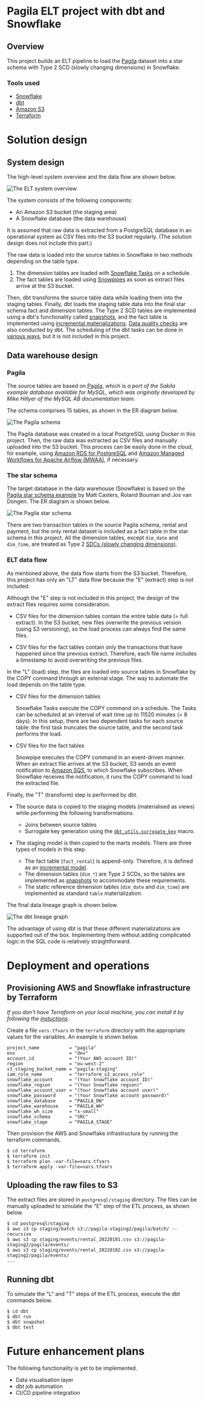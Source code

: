 # Pagila ELT project with dbt and Snowflake

## Overview

This project builds an ELT pipeline to load the [Pagila](https://github.com/devrimgunduz/pagila) dataset into a star schema with Type 2 SCD (slowly changing dimensions) in Snowflake.  

### Tools used

- [Snowflake](https://www.snowflake.com/)
- [dbt](https://www.getdbt.com/)
- [Amazon S3](https://aws.amazon.com/s3/)
- [Terraform](https://www.terraform.io/)


# Solution design

## System design


The high-level system overview and the data flow are shown below.

![The ELT system overview](images/pagila_elt_data_flow.png)

The system consists of the following components:

- An Amazon S3 bucket (the staging area)
- A Snowflake database (the data warehouse)

It is assumed that raw data is extracted from a PostgreSQL database in an operational system as CSV files into the S3 bucket regularly. (The solution design does not include this part.)

The raw data is loaded into the source tables in Snowflake in two methods depending on the table type.

1. The dimension tables are loaded with [Snowflake Tasks](https://docs.snowflake.com/en/user-guide/tasks-intro.html) on a schedule.
2. The fact tables are loaded using [Snowpipes](https://docs.snowflake.com/en/user-guide/data-load-snowpipe-intro.html) as soon as extract files arrive at the S3 bucket.

Then, dbt transforms the source table data while loading them into the staging tables. Finally, dbt loads the staging table data into the final star schema fact and dimension tables. The Type 2 SCD tables are implemented using a dbt's functionality called [snapshots](https://docs.getdbt.com/docs/building-a-dbt-project/snapshots), and the fact table is implemented using [incremental materializations](https://docs.getdbt.com/docs/building-a-dbt-project/building-models/configuring-incremental-models). [Data quality checks](https://docs.getdbt.com/docs/building-a-dbt-project/tests) are also conducted by dbt. The scheduling of the dbt tasks can be done in [various ways](https://docs.getdbt.com/docs/running-a-dbt-project/running-dbt-in-production), but it is not included in this project.

## Data warehouse design

### Pagila 

The source tables are based on [Pagila](https://github.com/devrimgunduz/pagila), which is *a port of the Sakila example database available for MySQL, which was originally developed by Mike Hillyer of the MySQL AB documentation team.* 

The schema comprises 15 tables, as shown in the ER diagram below.

![The Pagila schema](images/pagila_schema.png)

The Pagila database was created in a local PostgreSQL using Docker in this project. Then, the raw data was extracted as CSV files and manually uploaded into the S3 bucket. This process can be easily done in the cloud, for example, using [Amazon RDS for PostgreSQL](https://aws.amazon.com/rds/postgresql/) and [Amazon Managed Workflows for Apache Airflow (MWAA)](https://aws.amazon.com/managed-workflows-for-apache-airflow/), if necessary.


### The star schema

The target database in the data warehouse (Snowflake) is based on the [Pagila star schema example](https://learning.oreilly.com/library/view/pentaho-r-kettle-solutions/9780470635179/ch04.html#sakila) by Matt Casters, Roland Bouman and Jos van Dongen. The ER diagram is shown below.

![The Pagila star schema](images/pagila_star_schema.png)

There are two transaction tables in the source Pagila schema, rental and payment, but the only rental dataset is included as a fact table in the star schema in this project. All the dimension tables, except `dim_date` and `dim_time`, are treated as Type 2 [SDCs (slowly changing dimensions)](https://en.wikipedia.org/wiki/Slowly_changing_dimension).

### ELT data flow

As mentioned above, the data flow starts from the S3 bucket. Therefore, this project has only an "LT" data flow because the "E" (extract) step is not included.

Although the "E" step is not included in this project, the design of the extract files requires some consideration.

   - CSV files for the dimension tables contain the entire table data (= full extract). In the S3 bucket, new files overwrite the previous version (using S3 versioning), so the load process can always find the same files.

   - CSV files for the fact tables contain only the transactions that have happened since the previous extract. Therefore, each file name includes a timestamp to avoid overwriting the previous files.

In the "L" (load) step, the files are loaded into source tables in Snowflake by the COPY command through an external stage. The way to automate the load depends on the table type.

  - CSV files for the dimension tables 

      Snowflake Tasks execute the COPY command on a schedule. The Tasks can be scheduled at an interval of wait time up to 11520 minutes (= 8 days). In this setup, there are two dependent tasks for each source table: the first task truncates the source table, and the second task performs the load.

  - CSV files for the fact tables
      
      Snowpipe executes the COPY command in an event-driven manner. When an extract file arrives at the S3 bucket, S3 sends an event notification to [Amazon SQS](https://aws.amazon.com/sqs/), to which Snowflake subscribes. When Snowflake receives the notification, it runs the COPY command to load the extracted file.

Finally, the "T" (transform) step is performed by dbt.

   - The source data is copied to the staging models (materialised as views) while performing the following transformations.

     - Joins between source tables
     - Surrogate key generation using the [`dbt_utils.surrogate_key`](https://github.com/dbt-labs/dbt-utils#surrogate_key-source) macro.

   - The staging model is then copied to the marts models. There are three types of models in this step.
     
     - The fact table (`fact_rental`) is append-only. Therefore, it is defined as an [incremental model](https://docs.getdbt.com/docs/building-a-dbt-project/building-models/configuring-incremental-models).
     - The dimension tables (`dim_*`) are Type 2 SCDs, so the tables are implemented as [snapshots](https://docs.getdbt.com/docs/building-a-dbt-project/snapshots) to accommodate these requirements.
     - The static reference dimension tables (`dim_date` and `dim_time`) are implemented as standard `table` materialization. 

The final data lineage graph is shown below.

![The dbt lineage graph](images/lineage_graph.png)


The advantage of using dbt is that these different materializations are supported out of the box. Implementing them without adding complicated logic in the SQL code is relatively straightforward.


# Deployment and operations

## Provisioning AWS and Snowflake infrastructure by Terraform

*If you don't have Terraform on your local machine, you can install it by following the [instuctions](https://learn.hashicorp.com/tutorials/terraform/install-cli).*

Create a file `vars.tfvars` in the `terraform` directory with the appropriate values for the variables. An example is shown below.

```
project_name           = "pagila"
env                    = "dev"
account_id             = "(Your AWS account ID)"
region                 = "eu-west-2"
s3_staging_bucket_name = "pagila-staging"
iam_role_name          = "terraform_s3_access_role"
snowflake_account      = "(Your Snowflake account ID)"
snowflake_region       = "(Your Snowflake region)"
snowflake_account_user = "(Your Snowflake account user)"
snowflake_password     = "(Your Snowflake account password)"
snowflake_database     = "PAGILA_DW"
snowflake_warehouse    = "PAGILA_WH"
snowflake_wh_size      = "x-small"
snowflake_schema       = "SRC"
snowflake_stage        = "PAGILA_STAGE"
```

Then provision the AWS and Snowflake infrastructure by running the terraform commands.

```
$ cd terraform
$ terraform init
$ terraform plan -var-file=vars.tfvars
$ terraform apply -var-file=vars.tfvars
```

## Uploading the raw files to S3

The extract files are stored in `postgresql/staging` directory. The files can be manually uploaded to simulate the "E" step of the ETL process, as shown below.

```
$ cd postgresql/staging
$ aws s3 cp staging/batch s3://pagila-staging2/pagila/batch/ --recursive
$ aws s3 cp staging/events/rental_20220101.csv s3://pagila-staging2/pagila/events/
$ aws s3 cp staging/events/rental_20220102.csv s3://pagila-staging2/pagila/events/
...
```

## Running dbt

To simulate the "L" and "T" steps of the ETL process, execute the dbt commands below.

```
$ cd dbt
$ dbt run
$ dbt snapshot
$ dbt test
```

# Future enhancement plans

The following functionality is yet to be implemented.

- Data visualisation layer 
- dbt job automation 
- CI/CD pipeline integration

